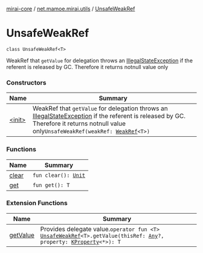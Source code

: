 [mirai-core](../../index.md) / [net.mamoe.mirai.utils](../index.md) / [UnsafeWeakRef](./index.md)

# UnsafeWeakRef

`class UnsafeWeakRef<T>`

WeakRef that `getValue` for delegation throws an [IllegalStateException](https://kotlinlang.org/api/latest/jvm/stdlib/kotlin/-illegal-state-exception/index.html) if the referent is released by GC. Therefore it returns notnull value only

### Constructors

| Name | Summary |
|---|---|
| [&lt;init&gt;](-init-.md) | WeakRef that `getValue` for delegation throws an [IllegalStateException](https://kotlinlang.org/api/latest/jvm/stdlib/kotlin/-illegal-state-exception/index.html) if the referent is released by GC. Therefore it returns notnull value only`UnsafeWeakRef(weakRef: `[`WeakRef`](../-weak-ref/index.md)`<T>)` |

### Functions

| Name | Summary |
|---|---|
| [clear](clear.md) | `fun clear(): `[`Unit`](https://kotlinlang.org/api/latest/jvm/stdlib/kotlin/-unit/index.html) |
| [get](get.md) | `fun get(): T` |

### Extension Functions

| Name | Summary |
|---|---|
| [getValue](../get-value.md) | Provides delegate value.`operator fun <T> `[`UnsafeWeakRef`](./index.md)`<T>.getValue(thisRef: `[`Any`](https://kotlinlang.org/api/latest/jvm/stdlib/kotlin/-any/index.html)`?, property: `[`KProperty`](https://kotlinlang.org/api/latest/jvm/stdlib/kotlin.reflect/-k-property/index.html)`<*>): T` |
